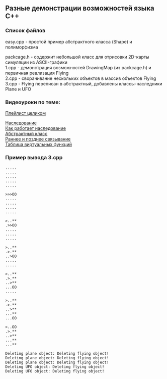 ## Разные демонстрации возможностей языка C++

### Список файлов

easy.cpp - простой пример абстрактного класса (Shape) и полиморфизма  

packcage.h - содержит небольшой класс для отрисовки 2D-карты симуляции из ASCII-графики  
1.cpp - демонстрация возможностей DrawingMap (из packcage.h) и первичная реализация Flying  
2.cpp - сворачивание нескольких объектов в массив объектов Flying  
3.cpp - Flying переписан в абстрактный, добавлены классы-наследники Plane и UFO  


### Видеоуроки по теме:

[Плейлист целиком](https://www.youtube.com/watch?v=2bd8Ac8NGXg&list=PLY7PmJJFH5nRcWGKbgl9N7txM5YLtela6)  

[Наследование](https://www.youtube.com/watch?v=nib8gxxLXjY&index=2&list=PLY7PmJJFH5nRcWGKbgl9N7txM5YLtela6)  
[Как работает наследование](https://www.youtube.com/watch?v=lB7b40SI9Ec&list=PLY7PmJJFH5nRcWGKbgl9N7txM5YLtela6&index=3)  
[Абстрактный класс](https://www.youtube.com/watch?v=jq-UlNmHYAQ&list=PLY7PmJJFH5nRcWGKbgl9N7txM5YLtela6&index=11)  
[Раннее и позднее связывание](https://www.youtube.com/watch?v=oDpns6k9-iU)  
[Таблица виртуальных функций](https://www.youtube.com/watch?v=Na9xiSv-BxY)  

### Пример вывода 3.cpp

```
.....
.....
.....
.....
.....

>>>OO
.....
.....
.....
.....

>..**
.>>OO
.....
.....
.....

>..**
.>.**
..>OO
.....
.....

>..**
.>.**
..>**
...OO
.....

>..**
.>.**
..>**
...**
...OO

>..OO
.>.**
..>**
...**
...**

Deleting plane object: Deleting flying object!
Deleting plane object: Deleting flying object!
Deleting plane object: Deleting flying object!
Deleting UFO object: Deleting flying object!
Deleting UFO object: Deleting flying object!
```
